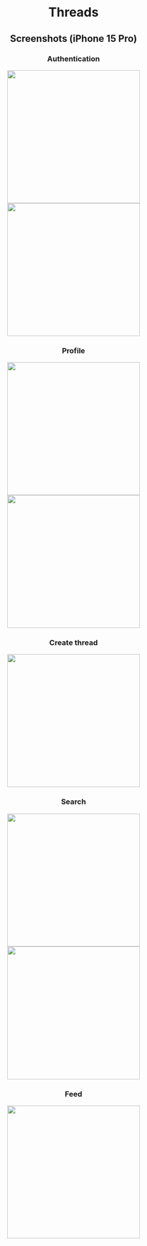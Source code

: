 <p align="center">
  <h1 align="center">Threads</h1>

  <h2 align="center">Screenshots (iPhone 15 Pro)</h2>

  <h3 align="center">Authentication</h3>
  <p align="center">
    <img src="https://github.com/user-attachments/assets/5e749ca6-ba6b-4801-863d-8ba6b298ed81" width="300">
    <img src="https://github.com/user-attachments/assets/011d4272-5af7-4e26-bf3c-64d8b2f0acf4" width="300">
  </p>

  <h3 align="center">Profile</h3>
  <p align="center">  
    <img src="https://github.com/user-attachments/assets/523f5161-b3b6-439e-9820-fbb4d815d30e" width="300">
    <img src="https://github.com/user-attachments/assets/3f8f35f1-fea7-4662-b674-a15d9f455403" width="300">
  </p>

  <h3 align="center">Create thread</h3>
  <p align="center">  
    <img src="https://github.com/user-attachments/assets/b0a0039e-9516-4733-8e39-fba39e8217ed" width="300">
  </p>

  <h3 align="center">Search</h3>
  <p align="center">  
    <img src="https://github.com/user-attachments/assets/f68ed9ca-fdff-4301-8014-973adc2859ad" width="300">
    <img src="https://github.com/user-attachments/assets/e5063151-feab-457a-9e77-0995befade8d" width="300">
  </p>

  <h3 align="center">Feed</h3>
  <p align="center">  
    <img src="https://github.com/user-attachments/assets/47bc6688-6912-46d0-8ed8-73f110324fa6" width="300">
  </p>
</p>
